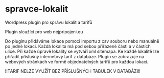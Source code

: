 # spravce-lokalit
Wordpress plugin pro správu lokalit a tarifů

Plugin sloužíci pro web nejpripojeni.eu


Do pluginu přidáváme lokace pomoci importu z csv souboru nebo manuálně po jedné lokaci.
Každá lokalita má pod sebou přiřazené části a v částích ulice.
Při každé úpravě lokality se vytváří xml sitemapa.
Ke každé lokalitě lze přiřadit příslušný internetový tarif z databáze.
Plugin se zobrazuje na webových stránkách ve formě objednatelných tarifů pro každou lokaci.


!!TARIF NELZE VYUŽÍT BEZ PŘÍSLUŠNÝCH TABULEK V DATABÁZI!!
